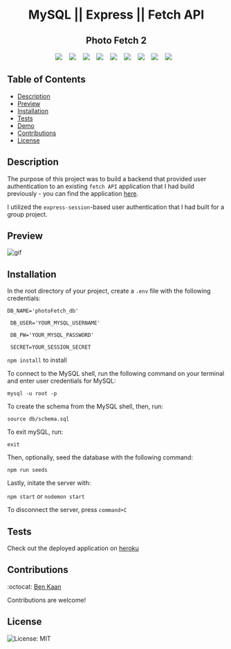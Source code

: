 <h1 align ="center">  MySQL || Express || Fetch API </h1>

<h2 align="center">Photo Fetch 2 </h2>
<p align="center">
    <img src="https://img.shields.io/badge/Sequelize-52B0E7?style=for-the-badge&logo=Sequelize&logoColor=white"/>  &nbsp;&nbsp;
    <img src="https://img.shields.io/badge/heroku-%23430098.svg?style=for-the-badge&logo=heroku&logoColor=white"> &nbsp;&nbsp;
    <img src="https://img.shields.io/badge/mysql-%2300f.svg?style=for-the-badge&logo=mysql&logoColor=white" /> &nbsp;&nbsp;
    <img src="https://img.shields.io/badge/express.js-%23404d59.svg?style=for-the-badge&logo=express&logoColor=%2361DAFB"  /> &nbsp;&nbsp;
    <img src="https://img.shields.io/badge/javascript-%23323330.svg?style=for-the-badge&logo=javascript&logoColor=%23F7DF1E" /> &nbsp;&nbsp;
    <img src="https://img.shields.io/badge/node.js-6DA55F?style=for-the-badge&logo=node.js&logoColor=white"  /> &nbsp;&nbsp;
    <img src="https://img.shields.io/badge/NPM-%23000000.svg?style=for-the-badge&logo=npm&logoColor=white" /> &nbsp;&nbsp;
    <img src="https://img.shields.io/badge/bootstrap-%23563D7C.svg?style=for-the-badge&logo=bootstrap&logoColor=white"> &nbsp;&nbsp;
    <img src="https://img.shields.io/badge/Insomnia-black?style=for-the-badge&logo=insomnia&logoColor=5849BE"/> &nbsp;&nbsp;
    
</p>

## Table of Contents

- [Description](#description)
- [Preview](#preview)
- [Installation](#installation)
- [Tests](#tests)
- [Demo](#demo)
- [Contributions](#contributions)
- [License](#license)

## Description

The purpose of this project was to build a backend that provided user authentication to an existing `fetch API` application that I had build previously - you can find the application [here](https://benkaan001.github.io/photo-fetch/).

I utilized the `express-session`-based user authentication that I had built for a group project.

## Preview

![gif](https://github.com/benkaan001/photoFetch-V2/blob/main/public/assets/photoFetch4.gif)

## Installation

In the root directory of your project, create a `.env` file with the following credentials:

`DB_NAME='photoFetch_db'`

` DB_USER='YOUR_MYSQL_USERNAME'`

` DB_PW='YOUR_MYSQL_PASSWORD'`

` SECRET=YOUR_SESSION_SECRET`

`npm install` to install

To connect to the MySQL shell, run the following command on your terminal and enter user credentials for MySQL:

`mysql -u root -p`

To create the schema from the MySQL shell, then, run:

`source db/schema.sql`

To exit mySQL, run:

`exit`

Then, optionally, seed the database with the following command:

`npm run seeds`

Lastly, initate the server with:

`npm start` or `nodemon start`

To disconnect the server, press `command+C`

## Tests

Check out the deployed application on
[heroku](https://afternoon-coast-77459.herokuapp.com)

## Contributions

:octocat: [Ben Kaan](https://www.github.com/benkaan001)

Contributions are welcome!

## License

![License: MIT](https://img.shields.io/badge/License-MIT-yellow.svg)
